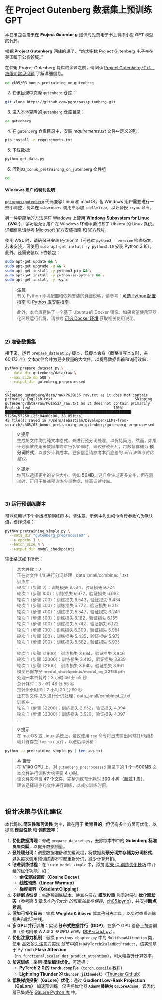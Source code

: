 # **在 Project Gutenberg 数据集上预训练 GPT**

本目录包含用于在 **Project Gutenberg** 提供的免费电子书上训练小型 GPT 模型的代码。

根据 **Project Gutenberg** 网站的说明，“绝大多数 Project Gutenberg 电子书在美国属于公有领域。”  

在使用 Project Gutenberg 提供的资源之前，请阅读 [Project Gutenberg 许可、权限和常见问题](https://www.gutenberg.org/policy/permission.html) 了解详细信息。
```bash
cd ch05/03_bonus_pretraining_on_gutenberg
```

2. 在该目录中克隆 `gutenberg` 仓库：
```bash
git clone https://github.com/pgcorpus/gutenberg.git
```

3. 进入本地克隆的 `gutenberg` 仓库目录：
```bash
cd gutenberg
```

4. 在 `gutenberg` 仓库目录中，安装 *requirements.txt* 文件中定义的包：
```bash
pip install -r requirements.txt
```

5. 下载数据:
```bash
python get_data.py
```

6. 回到`03_bonus_pretraining_on_gutenberg` 文件姐
```bash
cd ..
```

#### Windows 用户的特别说明  

[`pgcorpus/gutenberg`](https://github.com/pgcorpus/gutenberg) 代码兼容 Linux 和 macOS，但 Windows 用户需要进行一些小调整，例如在 `subprocess` 调用中添加 `shell=True`，以及替换 `rsync` 命令。  

另一种更简单的方法是在 Windows 上使用 **Windows Subsystem for Linux（WSL）**，该功能允许用户在 Windows 环境中运行基于 Ubuntu 的 Linux 系统。详细信息请参考 [Microsoft 官方安装指南](https://learn.microsoft.com/en-us/windows/wsl/install) 和 [官方教程](https://learn.microsoft.com/en-us/training/modules/wsl-introduction/)。  

使用 WSL 时，请确保已安装 Python 3（可通过 `python3 --version` 检查版本，若未安装，可使用 `sudo apt-get install -y python3.10` 安装 Python 3.10）。此外，还需安装以下依赖包：

```bash
sudo apt-get update && \
sudo apt-get upgrade -y && \
sudo apt-get install -y python3-pip && \
sudo apt-get install -y python-is-python3 && \
sudo apt-get install -y rsync
```

> **注意**  
> 有关 Python 环境配置和依赖安装的详细说明，请参考：[可选 Python 配置指南](../../setup/01_optional-python-setup-preferences/README.md) 和 [Python 库安装指南](../../setup/02_installing-python-libraries/README.md)。  
>   
> 此外，本仓库提供了一个基于 Ubuntu 的 Docker 镜像。如果希望使用容器化环境运行代码，请参考 [可选 Docker 环境](../../setup/03_optional-docker-environment/README.md) 获取相关使用说明。  

&nbsp;  
### 2) 准备数据集  

接下来，运行 `prepare_dataset.py` 脚本，该脚本会将（截至撰写本文时，共 60,173 个）文本文件合并为更少数量的大文件，以提高数据传输和访问效率：

```bash
python prepare_dataset.py \
  --data_dir gutenberg/data/raw \
  --max_size_mb 500 \
  --output_dir gutenberg_preprocessed
```

```
...
Skipping gutenberg/data/raw/PG29836_raw.txt as it does not contain primarily English text.                                     Skipping gutenberg/data/raw/PG16527_raw.txt as it does not contain primarily English text.                                     100%|██████████████████████████████████████████████████████████| 57250/57250 [25:04<00:00, 38.05it/s]
42 file(s) saved in /Users/sebastian/Developer/LLMs-from-scratch/ch05/03_bonus_pretraining_on_gutenberg/gutenberg_preprocessed
```


> **💡 提示**  
> 生成的文件均为纯文本格式，未进行预分词处理，以保持简洁。然而，如果计划频繁使用该数据集或进行多轮训练，建议修改代码，将数据存储为 **预分词格式**，以减少计算成本。更多信息请参考本页底部的 *设计决策与优化建议*。  

> **💡 提示**  
> 你可以选择更小的文件大小，例如 **50MB**。这样会生成更多文件，但在测试时，可用于快速预训练少量数据，提高调试效率。  

&nbsp;  
### 3) 运行预训练脚本  

可以使用以下命令运行预训练脚本。请注意，示例中列出的命令行参数均为默认值，仅作说明：

```bash
python pretraining_simple.py \
  --data_dir "gutenberg_preprocessed" \
  --n_epochs 1 \
  --batch_size 4 \
  --output_dir model_checkpoints
```

输出格式如下所示：

> 总文件数：3  
> 正在对文件 1/3 进行分词处理：data_small/combined_1.txt  
> 训练中 ...  
> 轮次 1（步骤 0）：训练损失 9.694，验证损失 9.724  
> 轮次 1（步骤 100）：训练损失 6.672，验证损失 6.683  
> 轮次 1（步骤 200）：训练损失 6.543，验证损失 6.434  
> 轮次 1（步骤 300）：训练损失 5.772，验证损失 6.313  
> 轮次 1（步骤 400）：训练损失 5.547，验证损失 6.249  
> 轮次 1（步骤 500）：训练损失 6.182，验证损失 6.155  
> 轮次 1（步骤 600）：训练损失 5.742，验证损失 6.122  
> 轮次 1（步骤 700）：训练损失 6.309，验证损失 5.984  
> 轮次 1（步骤 800）：训练损失 5.435，验证损失 5.975  
> 轮次 1（步骤 900）：训练损失 5.582，验证损失 5.935  
> ...  
> 轮次 1（步骤 31900）：训练损失 3.664，验证损失 3.946  
> 轮次 1（步骤 32000）：训练损失 3.493，验证损失 3.939  
> 轮次 1（步骤 32100）：训练损失 3.940，验证损失 3.961  
> 模型已保存至 model_checkpoints/model_pg_32188.pth  
> 处理一本书耗时：3 小时 46 分 55 秒  
> 总计耗时：3 小时 46 分 55 秒  
> 预计剩余时间：7 小时 33 分 50 秒  
> 正在对文件 2/3 进行分词处理：data_small/combined_2.txt  
> 训练中 ...  
> 轮次 1（步骤 32200）：训练损失 2.982，验证损失 4.094  
> 轮次 1（步骤 32300）：训练损失 3.920，验证损失 4.097  
> ...


> **💡 提示**  
> 在 macOS 或 Linux 系统上，建议使用 `tee` 命令将日志输出同时打印到终端并保存至 `log.txt` 文件，以便后续分析：

```bash
python -u pretraining_simple.py | tee log.txt
```

> **⚠️ 警告**  
> 在 **V100 GPU** 上，对 `gutenberg_preprocessed` 目录下的 **1 个 ~500MB** 文本文件进行训练大约需要 **4 小时**。  
> 该文件夹包含 **47 个文件**，完整训练预计耗时 **200 小时（超过 1 周）**。  
> 建议选择较少的文件进行训练，以减少训练时间。  

&nbsp;  
## 设计决策与优化建议  

本代码以 **简洁性和可读性** 为主，旨在用于 **教育目的**，但仍有多个方面可优化，以提高 **模型性能** 和 **训练效率**：  

1. **优化数据清理**：修改 `prepare_dataset.py`，去除每本书中的 **Gutenberg 标准页眉页脚**，以提升数据质量。  
2. **预处理分词**：调整数据准备和加载流程，将数据集**预分词并存储为分词格式**，避免每次调用预训练脚本时都重新分词，减少计算开销。  
3. **改进训练过程**：在 `train_model_simple` 中，添加 [附录 D: 训练优化技巧](../../appendix-D/01_main-chapter-code/appendix-D.ipynb) 中介绍的优化功能，如：
   - **余弦衰减调度（Cosine Decay）**  
   - **线性预热（Linear Warmup）**  
   - **梯度裁剪（Gradient Clipping）**  
4. **支持断点恢复**：修改预训练脚本，使其在保存 **模型权重** 的同时保存 **优化器状态**（参考第 5 章 *5.4 PyTorch 的权重加载与保存*，[ch05.ipynb](../../ch05/01_main-chapter-code/ch05.ipynb)），并支持**断点续训**。  
5. **添加可视化日志**：集成 **Weights & Biases** 或其他日志工具，以实时查看训练损失和验证曲线。  
6. **多 GPU 并行训练**：实现 **分布式数据并行（DDP）**，在多个 GPU 设备上加速训练（参考附录 A *A.9.3 多 GPU 训练*，[DDP-script.py](../../appendix-A/01_main-chapter-code/DDP-script.py)）。  
7. **优化注意力机制**：替换 `previous_chapter.py` 中的 `MultiheadAttention` 类，使用 [高效多头注意力实现](../../ch03/02_bonus_efficient-multihead-attention/mha-implementations.ipynb) 章节中的 `MHAPyTorchScaledDotProduct`，该实现基于 PyTorch **Flash Attention**（`nn.functional.scaled_dot_product_attention`），可大幅提升计算效率。  
8. **加速训练**：采用 **模型编译优化**，可选择：
   - **PyTorch 2.0 的 `torch.compile`**（[`torch.compile` 教程](https://pytorch.org/tutorials/intermediate/torch_compile_tutorial.html)）  
   - **Lightning Thunder 的 `thunder.jit(model)`**（[Thunder GitHub](https://github.com/Lightning-AI/lightning-thunder)）  
9. **低秩梯度投影（GaLore）优化**：通过 **Gradient Low-Rank Projection（GaLore）** 加速预训练，仅需将优化器 **`AdamW` 替换为 `GaLoreAdamW`**，该优化器已集成在 [GaLore Python 库](https://github.com/jiaweizzhao/GaLore) 中。